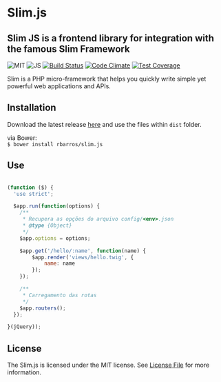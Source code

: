 # Slim.js

## Slim JS is a frontend library for integration with the famous Slim Framework

![MIT](https://img.shields.io/github/license/mashape/apistatus.svg?maxAge=2592000)
![JS](https://img.shields.io/badge/language-JS-yellow.svg)
[![Build Status](https://travis-ci.org/rbarros/slim.js.svg?branch=master)](https://travis-ci.org/rbarros/slim.js)
[![Code Climate](https://codeclimate.com/github/rbarros/slim.js/badges/gpa.svg)](https://codeclimate.com/github/rbarros/slim.js)
[![Test Coverage](https://codeclimate.com/github/rbarros/slim.js/badges/coverage.svg)](https://codeclimate.com/github/rbarros/slim.js/coverage)

Slim is a PHP micro-framework that helps you quickly write simple yet powerful web applications and APIs.

## Installation

Download the latest release [here](https://github.com/rbarros/slim.js/archive/master.zip) and use the files within `dist` folder.

via Bower: <br>
`$ bower install rbarros/slim.js` <br>

## Use

```js

(function ($) {
  'use strict';

  $app.run(function(options) {
    /**
     * Recupera as opções do arquivo config/<env>.json
     * @type {Object}
     */
    $app.options = options;

    $app.get('/hello/:name', function(name) {
        $app.render('views/hello.twig', {
            name: name
        });
    });

    /**
     * Carregamento das rotas
     */
    $app.routers();
  });

}(jQuery));
```

## License

The Slim.js is licensed under the MIT license. See [License File](LICENSE) for more information.
